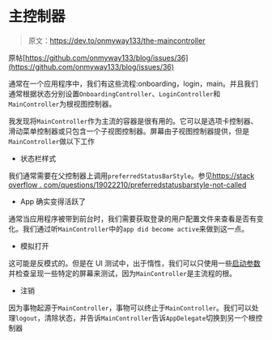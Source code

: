 # 主控制器

> 原文：<https://dev.to/onmyway133/the-maincontroller>

原帖[https://github.com/onmyway133/blog/issues/36](https://github.com/onmyway133/blog/issues/36)

通常在一个应用程序中，我们有这些流程:onboarding，login，main。并且我们通常根据状态分别设置`OnboardingController`、`LoginController`和`MainController`为根视图控制器。

我发现将`MainController`作为主流的容器是很有用的。它可以是选项卡控制器、滑动菜单控制器或只包含一个子视图控制器。屏幕由子视图控制器提供，但是`MainController`做以下工作

*   状态栏样式

我们通常需要在父控制器上调用`preferredStatusBarStyle`。参见[https://stack overflow . com/questions/19022210/preferredstatusbarstyle-not-called](https://stackoverflow.com/questions/19022210/preferredstatusbarstyle-isnt-called)

*   App 确实变得活跃了

通常当应用程序被带到前台时，我们需要获取登录的用户配置文件来查看是否有变化。我们通过听`MainController`中的`app did become active`来做到这一点。

*   模拟打开

这可能是反模式的。但是在 UI 测试中，出于惰性，我们可以只使用一些[启动参数](http://nshipster.com/launch-arguments-and-environment-variables/)并检查呈现一些特定的屏幕来测试，因为`MainController`是主流程的根。

*   注销

因为事物起源于`MainController`，事物可以终止于`MainController`。我们可以处理`logout`，清除状态，并告诉`MainController`告诉`AppDelegate`切换到另一个根控制器